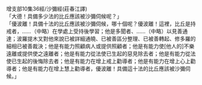 增支部10集36經/沙彌經(莊春江譯)  
「大德！具備多少法的比丘應該被沙彌伺候呢？」  
「優波離！具備十法的比丘應該被沙彌伺候，哪十個呢？優波離！這裡，比丘是持戒者，……（中略）在學處上受持後學習；他是多聞者、……（中略）以見善通達；波羅提木叉對他來說已被詳細通曉、已被善區分整理、已被善轉起、修多羅的細相已被善裁決；他是有能力照顧病人或提供照顧者；他是有能力使[他人的]不樂遠離或提供使之遠離者；他是有能力從法使已生起的惡見除去者；他是有能力從法使已生起的後悔除去者；他是有能力在增上戒上勸導者；他是有能力在增上心上勸導者；他是有能力在增上慧上勸導者，優波離！具備這十法的比丘應該被沙彌伺候。」  
  
  
